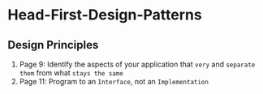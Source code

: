 # Head-First-Design-Patterns

## Design Principles

1. Page 9: Identify the aspects of your application that `very` and `separate them` from what `stays the same`
2. Page 11: Program to an `Interface`, not an `Implementation`

